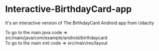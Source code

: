 # Interactive-BirthdayCard-app
It's an interactive version of The BirthdayCard Android app from Udacity

To go to the main java code => src/main/java/com/example/android/birthdaycard <br>
To go to the main xml code => src/main/res/layout
